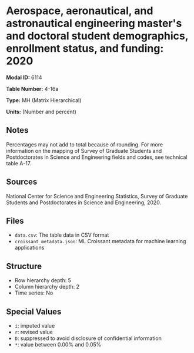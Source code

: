 # Aerospace, aeronautical, and astronautical engineering master's and doctoral student demographics, enrollment status, and funding: 2020

**Modal ID:** 6114

**Table Number:** 4-16a

**Type:** MH (Matrix Hierarchical)

**Units:** (Number and percent)

## Notes

Percentages may not add to total because of rounding. For more information on the mapping of Survey of Graduate Students and Postdoctorates in Science and Engineering fields and codes, see technical table A-17.

## Sources

National Center for Science and Engineering Statistics, Survey of Graduate Students and Postdoctorates in Science and Engineering, 2020.

## Files

- `data.csv`: The table data in CSV format
- `croissant_metadata.json`: ML Croissant metadata for machine learning applications

## Structure

- Row hierarchy depth: 5
- Column hierarchy depth: 2
- Time series: No

## Special Values

- `i`: imputed value
- `r`: revised value
- `D`: suppressed to avoid disclosure of confidential information
- `*`: value between 0.00% and 0.05%
